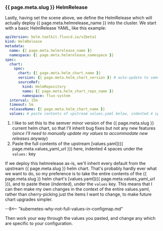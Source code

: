 ### {{ page.meta.slug }} HelmRelease

Lastly, having set the scene above, we define the HelmRelease which will actually deploy {{ page.meta.helmrelease_name }} into the cluster. We start with a basic HelmRelease YAML, like this example:

```yaml title="/{{ page.meta.helmrelease_namespace }}/helmrelease-{{ page.meta.helmrelease_name }}.yaml"
apiVersion: helm.toolkit.fluxcd.io/v2beta1
kind: HelmRelease
metadata:
  name: {{ page.meta.helmrelease_name }}
  namespace: {{ page.meta.helmrelease_namespace }}
spec:
  chart:
    spec:
      chart: {{ page.meta.helm_chart_name }}
      version: {{ page.meta.helm_chart_version }} # auto-update to semver bugfixes only (1)
      sourceRef:
        kind: HelmRepository
        name: {{ page.meta.helm_chart_repo_name }}
        namespace: flux-system
  interval: 15m
  timeout: 5m
  releaseName: {{ page.meta.helm_chart_name }}
  values: # paste contents of upstream values.yaml below, indented 4 spaces (2)
```

1. I like to set this to the semver minor version of the {{ page.meta.slug }} current helm chart, so that I'll inherit bug fixes but not any new features (*since I'll need to manually update my values to accommodate new releases anyway*)
2. Paste the full contents of the upstream [values.yaml]({{ page.meta.values_yaml_url }}) here, indented 4 spaces under the `values:` key

If we deploy this helmrelease as-is, we'll inherit every default from the upstream {{ page.meta.slug }} helm chart. That's probably hardly ever what we want to do, so my preference is to take the entire contents of the {{ page.meta.slug }} helm chart's [values.yaml]({{ page.meta.values_yaml_url }}), and to paste these (*indented*), under the `values` key. This means that I can then make my own changes in the context of the entire values.yaml, rather than cherry-picking just the items I want to change, to make future chart upgrades simpler.

--8<-- "kubernetes-why-not-full-values-in-configmap.md"

Then work your way through the values you pasted, and change any which are specific to your configuration.